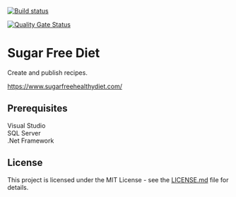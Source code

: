[![Build status](https://johnwatson484.visualstudio.com/John%20D%20Watson/_apis/build/status/Sugar%20Free%20Diet)](https://johnwatson484.visualstudio.com/John%20D%20Watson/_build/latest?definitionId=12)

[![Quality Gate Status](https://sonarcloud.io/api/project_badges/measure?project=johnwatson484_sugar-free-diet&metric=alert_status)](https://sonarcloud.io/dashboard?id=johnwatson484_sugar-free-diet)

# Sugar Free Diet

Create and publish recipes.

https://www.sugarfreehealthydiet.com/

## Prerequisites

Visual Studio  
SQL Server  
.Net Framework  

## License

This project is licensed under the MIT License - see the [LICENSE.md](LICENSE.md) file for details.
